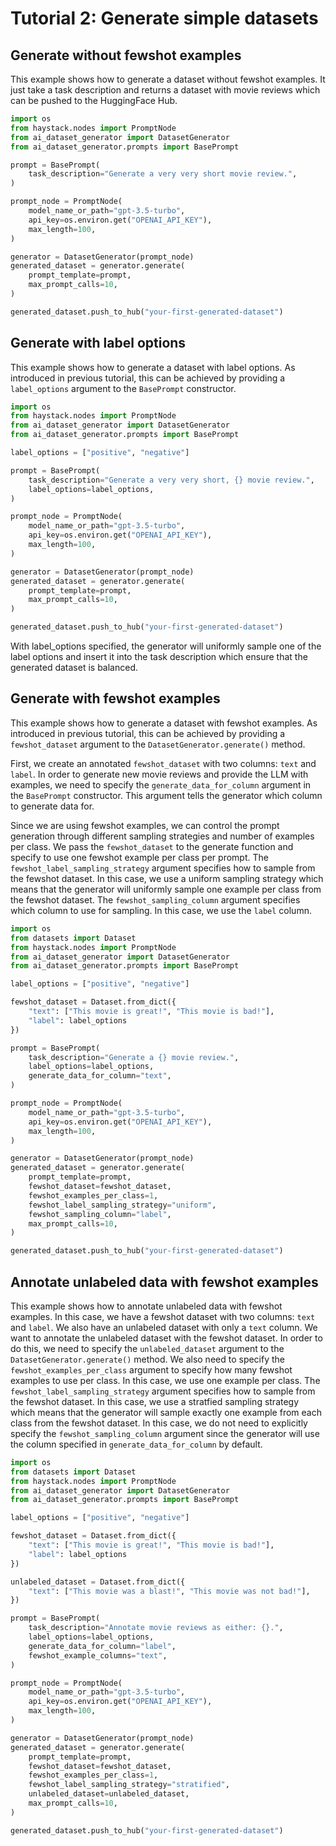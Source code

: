 # Tutorial 2: Generate simple datasets

## Generate without fewshot examples

This example shows how to generate a dataset without fewshot examples. It just take a task
description and returns a dataset with movie reviews which can be pushed
to the HuggingFace Hub.

```python
import os
from haystack.nodes import PromptNode
from ai_dataset_generator import DatasetGenerator
from ai_dataset_generator.prompts import BasePrompt

prompt = BasePrompt(
    task_description="Generate a very very short movie review.",
)

prompt_node = PromptNode(
    model_name_or_path="gpt-3.5-turbo",
    api_key=os.environ.get("OPENAI_API_KEY"),
    max_length=100,
)

generator = DatasetGenerator(prompt_node)
generated_dataset = generator.generate(
    prompt_template=prompt,
    max_prompt_calls=10,
)

generated_dataset.push_to_hub("your-first-generated-dataset")
```

## Generate with label options

This example shows how to generate a dataset with label options. As introduced in previous tutorial,
this can be achieved by providing a `label_options` argument to the `BasePrompt` constructor.

```python
import os
from haystack.nodes import PromptNode
from ai_dataset_generator import DatasetGenerator
from ai_dataset_generator.prompts import BasePrompt

label_options = ["positive", "negative"]

prompt = BasePrompt(
    task_description="Generate a very very short, {} movie review.",
    label_options=label_options,
)

prompt_node = PromptNode(
    model_name_or_path="gpt-3.5-turbo",
    api_key=os.environ.get("OPENAI_API_KEY"),
    max_length=100,
)

generator = DatasetGenerator(prompt_node)
generated_dataset = generator.generate(
    prompt_template=prompt,
    max_prompt_calls=10,
)

generated_dataset.push_to_hub("your-first-generated-dataset")
```

With label_options specified, the generator will uniformly sample one of the label options and insert it into the task
description which ensure that the generated dataset is balanced.


## Generate with fewshot examples
This example shows how to generate a dataset with fewshot examples. As introduced in previous tutorial, this can be 
achieved by providing a `fewshot_dataset` argument to the `DatasetGenerator.generate()` method.

First, we create an annotated `fewshot_dataset` with two columns: `text` and `label`. In order to generate new movie 
reviews and provide the LLM with examples, we need to specify the `generate_data_for_column` argument in the 
`BasePrompt` constructor. This argument tells the generator which column to generate data for.

Since we are using fewshot examples, we can control the prompt generation through different sampling strategies and 
number of examples per class. We pass the `fewshot_dataset` to the generate function and specify to use one fewshot 
example per class per prompt. The `fewshot_label_sampling_strategy` argument specifies how to sample from the fewshot 
dataset. In this case, we use a uniform sampling strategy which means that the generator will uniformly sample one
example per class from the fewshot dataset. The `fewshot_sampling_column` argument specifies which column to use for
sampling. In this case, we use the `label` column.

```python
import os
from datasets import Dataset
from haystack.nodes import PromptNode
from ai_dataset_generator import DatasetGenerator
from ai_dataset_generator.prompts import BasePrompt

label_options = ["positive", "negative"]

fewshot_dataset = Dataset.from_dict({
    "text": ["This movie is great!", "This movie is bad!"],
    "label": label_options
})

prompt = BasePrompt(
    task_description="Generate a {} movie review.",
    label_options=label_options,
    generate_data_for_column="text",
)

prompt_node = PromptNode(
    model_name_or_path="gpt-3.5-turbo",
    api_key=os.environ.get("OPENAI_API_KEY"),
    max_length=100,
)

generator = DatasetGenerator(prompt_node)
generated_dataset = generator.generate(
    prompt_template=prompt,
    fewshot_dataset=fewshot_dataset,
    fewshot_examples_per_class=1,
    fewshot_label_sampling_strategy="uniform",
    fewshot_sampling_column="label",
    max_prompt_calls=10,
)

generated_dataset.push_to_hub("your-first-generated-dataset")
```

## Annotate unlabeled data with fewshot examples

This example shows how to annotate unlabeled data with fewshot examples. In this case, we have a fewshot dataset with
two columns: `text` and `label`. We also have an unlabeled dataset with only a `text` column. We want to annotate the
unlabeled dataset with the fewshot dataset. In order to do this, we need to specify the `unlabeled_dataset` argument
to the `DatasetGenerator.generate()` method. We also need to specify the `fewshot_examples_per_class` argument to
specify how many fewshot examples to use per class. In this case, we use one example per class. The 
`fewshot_label_sampling_strategy` argument specifies how to sample from the fewshot dataset. 
In this case, we use a stratfied sampling strategy which means that the generator will sample exactly one example from 
each class from the fewshot dataset. In this case, we do not need to explicitly specify the `fewshot_sampling_column`
argument since the generator will use the column specified in `generate_data_for_column` by default.

```python
import os
from datasets import Dataset
from haystack.nodes import PromptNode
from ai_dataset_generator import DatasetGenerator
from ai_dataset_generator.prompts import BasePrompt

label_options = ["positive", "negative"]

fewshot_dataset = Dataset.from_dict({
    "text": ["This movie is great!", "This movie is bad!"],
    "label": label_options
})

unlabeled_dataset = Dataset.from_dict({
    "text": ["This movie was a blast!", "This movie was not bad!"],
})

prompt = BasePrompt(
    task_description="Annotate movie reviews as either: {}.",
    label_options=label_options,
    generate_data_for_column="label",
    fewshot_example_columns="text",
)

prompt_node = PromptNode(
    model_name_or_path="gpt-3.5-turbo",
    api_key=os.environ.get("OPENAI_API_KEY"),
    max_length=100,
)

generator = DatasetGenerator(prompt_node)
generated_dataset = generator.generate(
    prompt_template=prompt,
    fewshot_dataset=fewshot_dataset,
    fewshot_examples_per_class=1,
    fewshot_label_sampling_strategy="stratified",
    unlabeled_dataset=unlabeled_dataset,
    max_prompt_calls=10,
)

generated_dataset.push_to_hub("your-first-generated-dataset")
```
